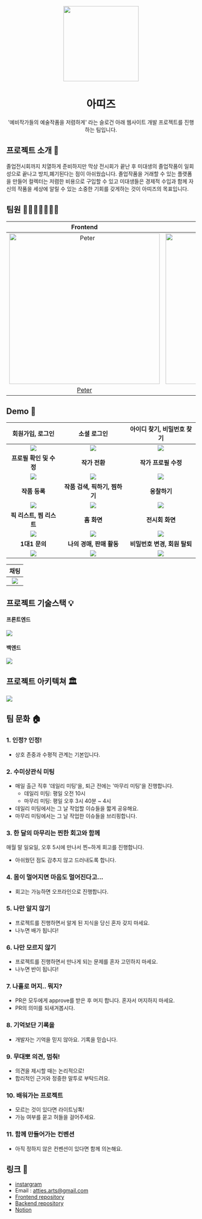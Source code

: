 <p align="middle" >
  <img width="200px;" src="https://user-images.githubusercontent.com/62178788/216916936-4ff2970f-6d8c-45e4-a306-1b6be76f2f70.svg"/>
</p>
<h1 align="middle">아띠즈</h1>
<p align="middle">'예비작가들의 예술작품을 저렴하게' 라는 슬로건 아래 웹사이트 개발 프로젝트를 진행하는 팀입니다.</p>

## 프로젝트 소개 📝

졸업전시회까지 치열하게 준비하지만 막상 전시회가 끝난 후 미대생의 졸업작품이 일회성으로 끝나고 방치,폐기된다는 점이 아쉬웠습니다. 졸업작품을 거래할 수 있는 플랫폼을 만들어 컬렉터는 저렴한 비용으로 구입할 수 있고 미대생들은 경제적 수입과 함께 자신의 작품을 세상에 알릴 수 있는 소중한 기회를 갖게하는 것이 아띠즈의 목표입니다.


## 팀원 👨‍👨‍👧‍👧👩‍👦‍👦

|Frontend|Frontend|Frontend|Backend|Backend|Backend|
|:-:|:-:|:-:|:-:|:-:|:-:|
| <img src="https://avatars.githubusercontent.com/u/62178788?v=4" width=400px alt="Peter"/> | <img src="https://avatars.githubusercontent.com/u/92621861?v=4" width=400px alt="Jacob"/> |  <img src="https://user-images.githubusercontent.com/62178788/217483981-79c57b54-7f2a-4b8d-921a-38cfe3df1df0.png" width=400px alt="Max"/>  | <img src="https://avatars.githubusercontent.com/u/71515740?v=4" width=400px alt="Carrick"> |  <img src="https://avatars.githubusercontent.com/u/83302344?v=4" width=400px alt="Choo">   | <img src="https://user-images.githubusercontent.com/62178788/217484706-f58f77bd-4554-4852-9d8e-506f465ea41d.jpeg" width=400px alt="Poo"> |
| [Peter](https://github.com/gueit214)  | [Jacob](https://github.com/joooonis)  | [Max](https://github.com/GeonwooShin) |  [Carrick](https://github.com/Gyubam)  | [Choo](https://github.com/ChooSeoyeon) | [Poo](https://github.com/junyoung-c) |


## Demo 🚀

|회원가입, 로그인|소셜 로그인|아이디 찾기, 비밀번호 찾기|
|:-:|:-:|:-:|
|<img src=https://i.imgur.com/VVWOO8N.gif>|<img src=https://i.imgur.com/eBGYJOS.gif>|<img src=https://i.imgur.com/XNYLOJ5.gif>|
|<b>프로필 확인 및 수정</b>|<b>작가 전환</b>|<b>작가 프로필 수정</b>|
|<img src=https://i.imgur.com/8d0ShLm.gif>|<img src=https://i.imgur.com/QQqFxsk.gif>|<img src=https://i.imgur.com/8DdO2Sj.gif>|
|<b>작품 등록</b>|<b>작품 검색, 픽하기, 찜하기</b>|<b>응찰하기</b>|
|<img src=https://i.imgur.com/HDCrUWW.gif>|<img src=https://i.imgur.com/c9MQc21.gif>|<img src=https://i.imgur.com/yx6pzPh.gif>|
|<b>픽 리스트, 찜 리스트</b>|<b>홈 화면</b>|<b>전시회 화면</b>|
|<img src=https://i.imgur.com/N4YkbpU.gif>|<img src=https://i.imgur.com/HrnHKZD.gif>|<img src=https://i.imgur.com/0qFzuKI.gif>|
|<b>1대1 문의</b>|<b>나의 경매, 판매 활동</b>|<b>비밀번호 변경, 회원 탈퇴</b>|
|<img src=https://i.imgur.com/5ylGCYS.gif>|<img src=https://i.imgur.com/NjDepQz.gif>|<img src=https://i.imgur.com/V5NBytW.gif>|

|채팅|
|:-:|
|<img src=https://i.imgur.com/5OfYxyK.gif>|

## 프로젝트 기술스택 💡

#### 프론트엔드
![](https://i.imgur.com/KN4SEfW.png)

#### 백엔드
![](https://i.imgur.com/PHbQSIB.png)

## 프로젝트 아키텍쳐 🏛
![](https://i.imgur.com/JpywMLl.png)

## 팀 문화 🏠

### 1. 인정? 인정!

- 상호 존중과 수평적 관계는 기본입니다.

### 2. 수미상관식 미팅

- 매일 출근 직후 '데일리 미팅'을, 퇴근 전에는 '마무리 미팅'을 진행합니다.
  - 데일리 미팅: 평일 오전 10시
  - 마무리 미팅: 평일 오후 3시 40분 ~ 4시
- 데일리 미팅에서는 그 날 작업할 이슈들을 짧게 공유해요.
- 마무리 미팅에서는 그 날 작업한 이슈들을 브리핑합니다.

### 3. 한 달의 마무리는 찐한 회고와 함께

매월 말 일요일, 오후 5시에 만나서 찐~하게 회고를 진행합니다.

- 아쉬웠던 점도 감추지 않고 드러내도록 합니다.

### 4. 몸이 멀어지면 마음도 멀어진다고...

- 회고는 가능하면 오프라인으로 진행합니다.

### 5. 나만 알지 않기

- 프로젝트를 진행하면서 알게 된 지식을 당신 혼자 갖지 마세요.
- 나누면 배가 됩니다!

### 6. 나만 모르지 않기

- 프로젝트를 진행하면서 만나게 되는 문제를 혼자 고민하지 마세요.
- 나누면 반이 됩니다!

### 7. 나홀로 머지.. 뭐지?

- PR은 모두에게 approve를 받은 후 머지 합니다. 혼자서 머지하지 마세요.
- PR의 의미를 되새겨봅시다.

### 8. 기억보단 기록을

- 개발자는 기억을 믿지 않아요. 기록을 믿습니다.

### 9. 무대뽀 의견, 멈춰!

- 의견을 제시할 때는 논리적으로!
- 합리적인 근거와 정중한 말투로 부탁드려요.

### 10. 배워가는 프로젝트

- 모르는 것이 있다면 라이트닝톡! 
- 가능 여부를 묻고 허들을 걸어주세요.


### 11. 함께 만들어가는 컨벤션

- 아직 정하지 않은 컨벤션이 있다면 함께 의논해요.



## 링크 🔗

- [instargram](https://www.instagram.com/atties_art/)
- Email : atties.arts@gmail.com
- [Frontend repository](https://github.com/Att-ies/frontend)
- [Backend repository](https://github.com/Att-ies/backend)
- [Notion](https://www.notion.so/guesung/Atties-006329d5eca0417a889a6fcf7ebe43d3?pvs=4)
<!--[![Netlify Status](https://api.netlify.com/api/v1/badges/0d1a3af0-370b-436d-b41d-545af4adf856/deploy-status)](https://app.netlify.com/sites/attiess/deploys)--!>

